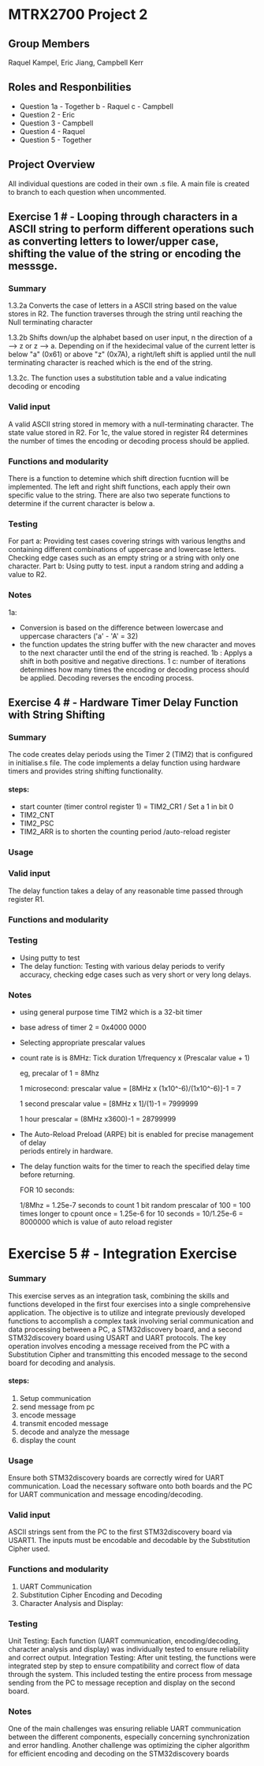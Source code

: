 # MTRX2700 Project 2

## Group Members
Raquel Kampel,
Eric Jiang,
Campbell Kerr

## Roles and Responbilities
- Question 1a - Together
          b - Raquel
          c - Campbell
- Question 2 - Eric
- Question 3 - Campbell
- Question 4 - Raquel
- Question 5 - Together

## Project Overview
All individual questions are coded in their own .s file. A main file is created to branch to each question when uncommented. 

## Exercise 1 # - Looping through characters in a ASCII string to perform different operations such as converting letters to lower/upper case, shifting the value of the string or encoding the messsge. 

### Summary
1.3.2a Converts the case of letters in a ASCII string based on the value stores in R2. The function traverses through the string until reaching the Null terminating character

1.3.2b Shifts down/up the alphabet based on user input, n the direction of a --> z or z --> a. Depending on if the hexidecimal value of the current letter is below "a" (0x61) or above "z" (0x7A), a right/left shift is applied until the null terminating character is reached which is the end of the string.

1.3.2c. The function uses a substitution table and a value indicating decoding or encoding

### Valid input
A valid ASCII string stored in memory with a null-terminating character. 
The state value stored in R2. For 1c, the value stored in register R4 determines the number of times the encoding or decoding process should be applied.

### Functions and modularity
There is a function to detemine which shift direction fucntion will be implemented. 
The left and right shift functions, each apply their own specific value to the string. There are also two seperate functions to determine if the current character is below a. 

### Testing
For part a: Providing test cases covering strings with various lengths and containing different combinations of uppercase and lowercase letters. Checking edge cases such as an empty string or a string with only one character.
Part b: Using putty to test. 
input a random string and adding a value to R2. 

### Notes
1a: 
- Conversion is based on the difference between lowercase and uppercase characters ('a' - 'A' = 32)
-  the function updates the string buffer with the new character and moves to the next character until the end of the string is reached.
  1b : Applys a shift in both positive and negative directions. 
  1 c: number of iterations determines how many times the encoding or decoding process should be applied. Decoding reverses the encoding process. 

## Exercise 4 # - Hardware Timer Delay Function with String Shifting

### Summary
The code creates delay periods using the Timer 2 (TIM2) that is configured in initialise.s file. The code implements a delay function using hardware timers and provides string shifting functionality.
#### steps:
 - start counter (timer control register 1) = TIM2_CR1 / Set a 1 in bit 0
 - TIM2_CNT
 - TIM2_PSC
 - TIM2_ARR is to shorten the counting period /auto-reload register


### Usage

### Valid input
The delay function takes a delay of any reasonable time passed through register R1.
### Functions and modularity

### Testing
 - Using putty to test
 - The delay function: Testing with various delay periods to verify accuracy, checking edge cases such as very short or very long delays.

### Notes
- using general purpose time TIM2 which is a 32-bit timer
- base adress of timer 2 = 0x4000 0000

- Selecting appropriate prescalar values
- count rate is is 8MHz:
  Tick duration 1/frequency x (Prescalar value + 1)
  
  eg, precalar of 1 = 8Mhz
  
  1 microsecond:
  prescalar value = [8MHz x (1x10^-6)/(1x10^-6)]-1 = 7

  1 second
  prescalar value = [8MHz x 1]/(1)-1 = 7999999

  1 hour
  prescalar = (8MHz x3600)-1 = 28799999

 - The Auto-Reload Preload (ARPE) bit is enabled for precise management of delay    
   periods entirely in hardware.
 - The delay function waits for the timer to reach the specified delay time before 
   returning.



   FOR 10 seconds:

   1/8Mhz = 1.25e-7 seconds to count 1 bit
   random prescalar of 100 = 100 times longer to cpount once = 1.25e-6
   for 10 seconds = 10/1.25e-6 = 8000000 which is value of auto reload register
  # Exercise 5 # - Integration Exercise

### Summary
This exercise serves as an integration task, combining the skills and functions developed in the first four exercises into a single comprehensive application. The objective is to utilize and integrate previously developed functions to accomplish a complex task involving serial communication and data processing between a PC, a STM32discovery board, and a second STM32discovery board using USART and UART protocols. The key operation involves encoding a message received from the PC with a Substitution Cipher and transmitting this encoded message to the second board for decoding and analysis.
#### steps:
1. Setup communication
2. send message from pc
3. encode message
4. transmit encoded message
5. decode and analyze the message
6. display the count 

### Usage
Ensure both STM32discovery boards are correctly wired for UART communication.
Load the necessary software onto both boards and the PC for UART communication and message encoding/decoding.

### Valid input
ASCII strings sent from the PC to the first STM32discovery board via USART1.
The inputs must be encodable and decodable by the Substitution Cipher used.
### Functions and modularity
1. UART Communication
2. Substitution Cipher Encoding and Decoding
3. Character Analysis and Display: 
### Testing
Unit Testing: Each function (UART communication, encoding/decoding, character analysis and display) was individually tested to ensure reliability and correct output.
Integration Testing: After unit testing, the functions were integrated step by step to ensure compatibility and correct flow of data through the system. This included testing the entire process from message sending from the PC to message reception and display on the second board.


### Notes
One of the main challenges was ensuring reliable UART communication between the different components, especially concerning synchronization and error handling. Another challenge was optimizing the cipher algorithm for efficient encoding and decoding on the STM32discovery boards
